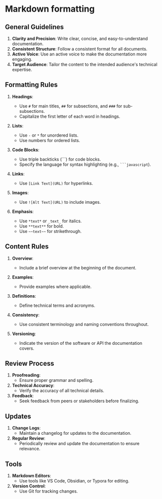 
# Markdown formatting

## General Guidelines
1. **Clarity and Precision**: Write clear, concise, and easy-to-understand documentation.
2. **Consistent Structure**: Follow a consistent format for all documents.
3. **Active Voice**: Use an active voice to make the documentation more engaging.
4. **Target Audience**: Tailor the content to the intended audience's technical expertise.

## Formatting Rules
1. **Headings**:
   - Use `#` for main titles, `##` for subsections, and `###` for sub-subsections.
   - Capitalize the first letter of each word in headings.

2. **Lists**:
   - Use `-` or `*` for unordered lists.
   - Use numbers for ordered lists.

3. **Code Blocks**:
   - Use triple backticks (```) for code blocks.
   - Specify the language for syntax highlighting (e.g., ` ```javascript `).

4. **Links**:
   - Use `[Link Text](URL)` for hyperlinks.

5. **Images**:
   - Use `![Alt Text](URL)` to include images.

6. **Emphasis**:
   - Use `*text*` or `_text_` for italics.
   - Use `**text**` for bold.
   - Use `~~text~~` for strikethrough.

## Content Rules
1. **Overview**:
   - Include a brief overview at the beginning of the document.

2. **Examples**:
   - Provide examples where applicable.

3. **Definitions**:
   - Define technical terms and acronyms.

4. **Consistency**:
   - Use consistent terminology and naming conventions throughout.

5. **Versioning**:
   - Indicate the version of the software or API the documentation covers.

## Review Process
1. **Proofreading**:
   - Ensure proper grammar and spelling.
2. **Technical Accuracy**:
   - Verify the accuracy of all technical details.
3. **Feedback**:
   - Seek feedback from peers or stakeholders before finalizing.

## Updates
1. **Change Logs**:
   - Maintain a changelog for updates to the documentation.
2. **Regular Review**:
   - Periodically review and update the documentation to ensure relevance.

## Tools
1. **Markdown Editors**:
   - Use tools like VS Code, Obsidian, or Typora for editing.
2. **Version Control**:
   - Use Git for tracking changes.

